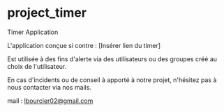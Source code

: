 # project_timer

Timer Application

L'application conçue si contre : [Insérer lien du timer]

Est utilisée à des fins d'alerte via des utilisateurs ou des groupes créé au choix de l'utilisateur.

En cas d'incidents ou de conseil à apporté à notre projet, n'hésitez pas à nous contacter via nos mails.

mail : lbourcier02@gmail.com
